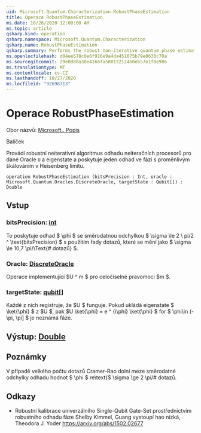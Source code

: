 ```yaml
---
uid: Microsoft.Quantum.Characterization.RobustPhaseEstimation
title: Operace RobustPhaseEstimation
ms.date: 10/26/2020 12:00:00 AM
ms.topic: article
qsharp.kind: operation
qsharp.namespace: Microsoft.Quantum.Characterization
qsharp.name: RobustPhaseEstimation
qsharp.summary: Performs the robust non-iterative quantum phase estimation algorithm for a given oracle `U` and eigenstate, and provides a single real-valued estimate of the phase with variance scaling at the Heisenberg limit.
ms.openlocfilehash: d04ee578c0e6f916e9a4da451075b79e0630c70a
ms.sourcegitcommit: 29e0d88a30e4166fa580132124b0eb57e1f0e986
ms.translationtype: MT
ms.contentlocale: cs-CZ
ms.lasthandoff: 10/27/2020
ms.locfileid: "92698713"
---
```

# <a name="robustphaseestimation-operation"></a>Operace RobustPhaseEstimation

Obor názvů: [Microsoft.. Popis](xref:Microsoft.Quantum.Characterization)

Balíček [](https://nuget.org/packages/)


Provádí robustní neiterativní algoritmus odhadu neiteračních procesorů pro dané Oracle `U` a eigenstate a poskytuje jeden odhad ve fázi s proměnlivým škálováním v Heisenberg limitu.

```qsharp
operation RobustPhaseEstimation (bitsPrecision : Int, oracle : Microsoft.Quantum.Oracles.DiscreteOracle, targetState : Qubit[]) : Double
```


## <a name="input"></a>Vstup

### <a name="bitsprecision--int"></a>bitsPrecision: [int](xref:microsoft.quantum.lang-ref.int)

To poskytuje odhad $ \phi $ se směrodatnou odchylkou $ \sigma \le 2 \ pi/2 ^ \text{bitsPrecision} $ s použitím řady dotazů, které se mění jako $ \sigma \le 10,7 \pi/\Text{# dotazů} $.


### <a name="oracle--discreteoracle"></a>Oracle: [DiscreteOracle](xref:Microsoft.Quantum.Oracles.DiscreteOracle)

Operace implementující $U ^ m $ pro celočíselné pravomoci $m $.


### <a name="targetstate--qubit"></a>targetState: [qubit](xref:microsoft.quantum.lang-ref.qubit)[]

Každé z nich registruje, že $U $ funguje. Pokud ukládá eigenstate $ \ket{\phi} $ z $U $, pak $U \ket{\phi} = e ^ {i\phi} \ket{\phi} $ for $ \phi\in (-\pi, \pi] $ je neznámá fáze.



## <a name="output--double"></a>Výstup: [Double](xref:microsoft.quantum.lang-ref.double)



## <a name="remarks"></a>Poznámky

V případě velkého počtu dotazů Cramer-Rao dolní meze směrodatné odchylky odhadu hodnot $ \phi $ re\text{$ \sigma \ge 2 \pi/# dotazů.

## <a name="references"></a>Odkazy

- Robustní kalibrace univerzálního Single-Qubit Gate-Set prostřednictvím robustního odhadu fáze Shelby Kimmel, Guang vystoupí hao nízká, Theodora J. Yoder https://arxiv.org/abs/1502.02677